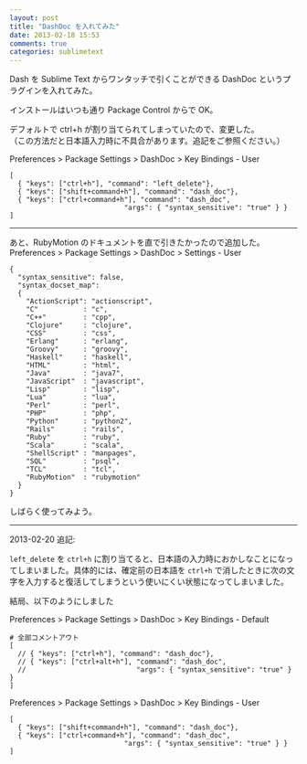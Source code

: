 ```yaml
---
layout: post
title: "DashDoc を入れてみた"
date: 2013-02-18 15:53
comments: true
categories: sublimetext
---
```

Dash を Sublime Text からワンタッチで引くことができる DashDoc というプラグインを入れてみた。

インストールはいつも通り Package Control からで OK。

デフォルトで ctrl+h が割り当てられてしまっていたので、変更した。  
（この方法だと日本語入力時に不具合があります。追記をご参照ください。）

Preferences > Package Settings > DashDoc > Key Bindings - User

```
[
  { "keys": ["ctrl+h"], "command": "left_delete"},
  { "keys": ["shift+command+h"], "command": "dash_doc"},
  { "keys": ["ctrl+command+h"], "command": "dash_doc",
                            "args": { "syntax_sensitive": "true" } }
]
```

---

あと、RubyMotion のドキュメントを直で引きたかったので追加した。
Preferences > Package Settings > DashDoc > Settings - User

```
{
  "syntax_sensitive": false,
  "syntax_docset_map":
  {
    "ActionScript": "actionscript",
    "C"           : "c",
    "C++"         : "cpp",
    "Clojure"     : "clojure",
    "CSS"         : "css",
    "Erlang"      : "erlang",
    "Groovy"      : "groovy",
    "Haskell"     : "haskell",
    "HTML"        : "html",
    "Java"        : "java7",
    "JavaScript"  : "javascript",
    "Lisp"        : "lisp",
    "Lua"         : "lua",
    "Perl"        : "perl",
    "PHP"         : "php",
    "Python"      : "python2",
    "Rails"       : "rails",
    "Ruby"        : "ruby",
    "Scala"       : "scala",
    "ShellScript" : "manpages",
    "SQL"         : "psql",
    "TCL"         : "tcl",
    "RubyMotion"  : "rubymotion"
  }
}
```

しばらく使ってみよう。

----

2013-02-20 追記:

`left_delete` を `ctrl+h` に割り当てると、日本語の入力時におかしなことになってしまいました。具体的には、確定前の日本語を `ctrl+h` で消したときに次の文字を入力すると復活してしまうという使いにくい状態になってしまいました。

結局、以下のようにしました


Preferences > Package Settings > DashDoc > Key Bindings - Default

```
# 全部コメントアウト
[
  // { "keys": ["ctrl+h"], "command": "dash_doc"},
  // { "keys": ["ctrl+alt+h"], "command": "dash_doc",
  //                           "args": { "syntax_sensitive": "true" } }
]
```


Preferences > Package Settings > DashDoc > Key Bindings - User

```
[
  { "keys": ["shift+command+h"], "command": "dash_doc"},
  { "keys": ["ctrl+command+h"], "command": "dash_doc",
                            "args": { "syntax_sensitive": "true" } }
]
```
